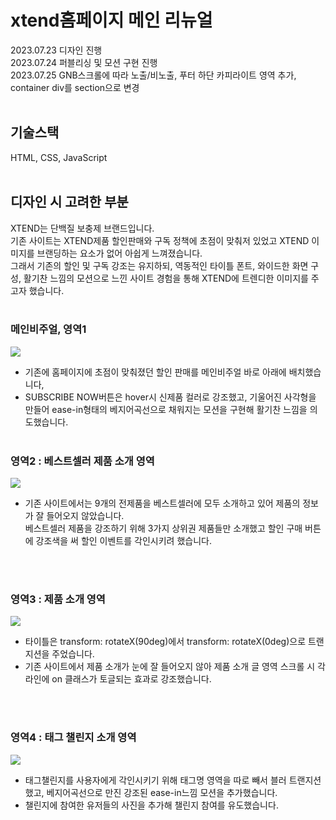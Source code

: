# xtend홈페이지 메인 리뉴얼
2023.07.23 디자인 진행 <br/>
2023.07.24 퍼블리싱 및 모션 구현 진행 <br/>
2023.07.25 GNB스크롤에 따라 노출/비노출, 푸터 하단 카피라이트 영역 추가, container div를 section으로 변경 <br/><br/>

## 기술스택
HTML, CSS, JavaScript
<br/><br/>
## 디자인 시 고려한 부분
XTEND는 단백질 보충제 브랜드입니다.<br/>
기존 사이트는 XTEND제품 할인판매와 구독 정책에 초점이 맞춰저 있었고 XTEND 이미지를 브랜딩하는 요소가 없어 아쉽게 느껴졌습니다.<br/> 
그래서 기존의 할인 및 구독 강조는 유지하되, 역동적인 타이틀 폰트, 와이드한 화면 구성, 활기찬 느낌의 모션으로 느낀 사이트 경험을 통해 XTEND에 트렌디한 이미지를 주고자 했습니다. <br/> 
<br/>
### 메인비주얼, 영역1
![](https://velog.velcdn.com/images/mimizl/post/8c26b36a-cc10-4658-a5f0-8d0f6e0099b7/image.gif)
- 기존에 홈페이지에 초점이 맞춰졌던 할인 판매를 메인비주얼 바로 아래에 배치했습니다,<br/>
- SUBSCRIBE NOW버튼은 hover시 신제품 컬러로 강조했고, 기울어진 사각형을 만들어 ease-in형태의 베지어곡선으로 채워지는 모션을 구현해 활기찬 느낌을 의도했습니다.
  <br/>
  <br/>
### 영역2 : 베스트셀러 제품 소개 영역
![](https://velog.velcdn.com/images/mimizl/post/29ad6fbe-96ae-4827-b0a3-42284d70939d/image.gif)
- 기존 사이트에서는 9개의 전제품을 베스트셀러에 모두 소개하고 있어 제품의 정보가 잘 들어오지 않았습니다.<br/> 베스트셀러 제품을 강조하기 위해 3가지 상위권 제품들만 소개했고 할인 구매 버튼에 강조색을 써 할인 이벤트를 각인시키려 했습니다.
<br/>
<br/>

### 영역3 : 제품 소개 영역
![](https://velog.velcdn.com/images/mimizl/post/b135c3b4-015f-47db-8fd6-2609d1171d24/image.gif)
- 타이틀은 transform: rotateX(90deg)에서 transform: rotateX(0deg)으로 트랜지션을 주었습니다.<br/>
- 기존 사이트에서 제품 소개가 눈에 잘 들어오지 않아 제품 소개 글 영역 스크롤 시 각 라인에 on 클래스가 토글되는 효과로 강조했습니다.
<br/>
<br>


### 영역4 : 태그 챌린지 소개 영역
![](https://velog.velcdn.com/images/mimizl/post/266cc2e3-1505-46dc-a2e6-edfd3fb15283/image.gif)
- 태그챌린지를 사용자에게 각인시키기 위해 태그명 영역을 따로 빼서 블러 트랜지션 했고, 베지어곡선으로 만진 강조된 ease-in느낌 모션을 추가했습니다.<br/>
- 챌린지에 참여한 유저들의 사진을 추가해 챌린지 참여를 유도했습니다.
